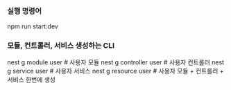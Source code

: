 ### 실행 명령어
npm run start:dev


### 모듈, 컨트롤러, 서비스 생성하는 CLI
nest g module user        # 사용자 모듈
nest g controller user    # 사용자 컨트롤러
nest g service user       # 사용자 서비스
nest g resource user # 사용자 모듈 + 컨트롤러 + 서비스 한번에 생성